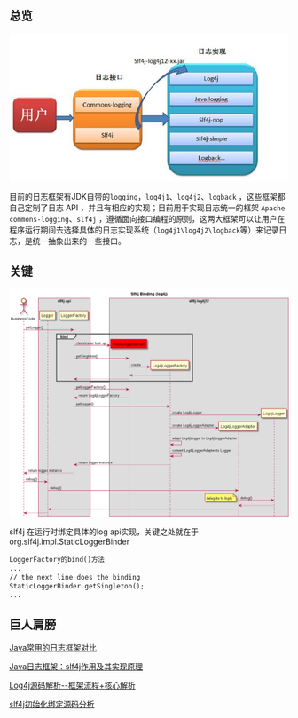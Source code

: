 ## 总览

![](mix/常用日志框架.png)

目前的日志框架有JDK自带的`logging`，`log4j1`、`log4j2`、`logback` ，这些框架都自己定制了日志 API ，并且有相应的实现；目前用于实现日志统一的框架 `Apache commons-logging`、`slf4j` ，遵循面向接口编程的原则，这两大框架可以让用户在程序运行期间去选择具体的日志实现系统（`log4j1\log4j2\logback`等）来记录日志，是统一抽象出来的一些接口。

## 关键

![](mix/slf4j-bind-log4j.png)

slf4j 在运行时绑定具体的log api实现，关键之处就在于 org.slf4j.impl.StaticLoggerBinder 

```
LoggerFactory的bind()方法
...
// the next line does the binding
StaticLoggerBinder.getSingleton();
...
```



## 巨人肩膀

[Java常用的日志框架对比](https://www.jianshu.com/p/bbbdcb30bba8)

[Java日志框架：slf4j作用及其实现原理](https://www.cnblogs.com/xrq730/p/8619156.html)

[Log4j源码解析--框架流程+核心解析](https://blog.csdn.net/u011794238/article/details/50736331)

[slf4j初始化绑定源码分析](https://skyao.github.io/2014/07/21/slfj4-binding/)